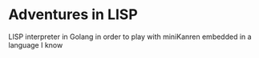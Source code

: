 # Adventures in LISP

LISP interpreter in Golang in order to play with miniKanren embedded in a language I know
